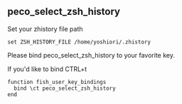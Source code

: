 peco_select_zsh_history
----

Set your zhistory file path

```
set ZSH_HISTORY_FILE /home/yoshiori/.zhistory
```

Please bind peco_select_zsh_history to your favorite key.

If you'd like to bind CTRL+t

```
function fish_user_key_bindings
  bind \ct peco_select_zsh_history
end
```
